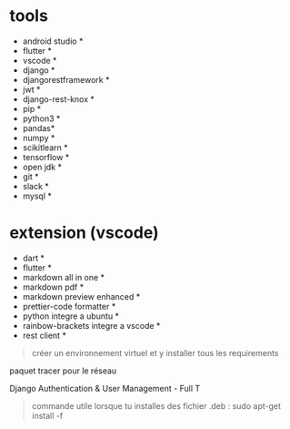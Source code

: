 # tools

- android studio *
- flutter *
- vscode *
- django *
- djangorestframework *
- jwt *
- django-rest-knox *
- pip *
- python3 *
- pandas*
- numpy *
- scikitlearn *
- tensorflow *
- open jdk *
- git *
- slack *
- mysql *
# extension (vscode)

- dart *
- flutter *
- markdown all in one *
- markdown pdf *
- markdown preview enhanced *
- prettier-code formatter *
- python integre a ubuntu *
- rainbow-brackets integre a vscode *
- rest client *
> créer un environnement virtuel et y installer tous les requirements

paquet tracer pour le réseau

Django Authentication & User Management - Full T
> commande utile lorsque tu installes des fichier .deb : sudo apt-get install -f
